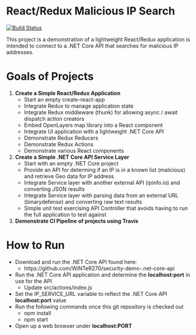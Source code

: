 # React/Redux Malicious IP Search

[![Build Status](https://travis-ci.org/joemccann/dillinger.svg?branch=master)](https://travis-ci.org/joemccann/dillinger)

This project is a demonstration of a lightweight React/Redux application is intended to connect to a .NET Core API that searches for malicious IP addresses.

# Goals of Projects
<ol>
    <li><strong>Create a Simple React/Redux Application</strong>
    <ul>
        <li>Start an empty create-react-app</li>
        <li>Integrate Redux to manage application state</li>
        <li>Integrate Redux middleware (thunk) for allowing async / await dispatch action creators</li>
        <li>Embed OpenLayers map library into a React component</li>
        <li>Integrate UI application with a lightweight .NET Core API</li>
        <li>Demonstrate Redux Reducers</li>
        <li>Demonstrate Redux Actions</li>
        <li>Demonstrate various React components</li>
    </ul>
    </li>
    <li><strong>Create a Simple .NET Core API Service Layer</strong>
    <ul>
        <li>Start with an empty .NET Core project</li>
        <li>Provide an API for determing if an IP is in a known list (malicious) and retrieve Geo data for IP address</li>
        <li>Integrate Service layer with another external API (ipinfo.io) and converting JSON results</li>
        <li>Integrate Service layer with parsing data from an external URL (binarydefense) and converting raw text results</li>
        <li>Simple unit test exercising API Controller that avoids having to run the full application to test against</li>
        </ul>
    </li>
    <li><strong>Demonstrate CI Pipeline of projects using Travis</strong></li>
</ol>

# How to Run

<ul>
    <li>Download and run the .NET Core API found here:
    <ul>
        <li>https://github.com/WiNTeR270/security-demo-.net-core-api</li>
    </ul>
    </li>
    <li>Run the .NET Core API application and determine the <strong>localhost:port</strong> in use for the API
        <ul>
            <li>Update src/actions/index.js</li>
        </ul>
    </li>
    <li>Set the IP_SERVICE_URL variable to reflect the .NET Core API <strong>localhost:port</strong> value</li>
    <li>Run the following commands once this git repository is checked out
        <ul>
            <li>npm install</li>
            <li>npm start</li>
        </ul>
    </li>
    <li>Open up a web browser under <strong>localhost:PORT</strong></li>
</ul>
